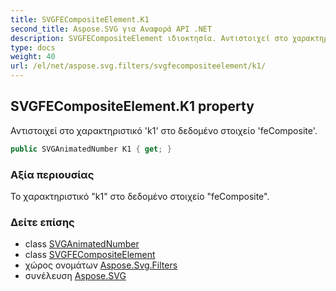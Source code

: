 ```yaml
---
title: SVGFECompositeElement.K1
second_title: Aspose.SVG για Αναφορά API .NET
description: SVGFECompositeElement ιδιοκτησία. Αντιστοιχεί στο χαρακτηριστικό k1 στο δεδομένο στοιχείο feComposite.
type: docs
weight: 40
url: /el/net/aspose.svg.filters/svgfecompositeelement/k1/
---
```

## SVGFECompositeElement.K1 property

Αντιστοιχεί στο χαρακτηριστικό 'k1' στο δεδομένο στοιχείο 'feComposite'.

```csharp
public SVGAnimatedNumber K1 { get; }
```

### Αξία περιουσίας

Το χαρακτηριστικό "k1" στο δεδομένο στοιχείο "feComposite".

### Δείτε επίσης

* class [SVGAnimatedNumber](../../../aspose.svg.datatypes/svganimatednumber/)
* class [SVGFECompositeElement](../)
* χώρος ονομάτων [Aspose.Svg.Filters](../../svgfecompositeelement/)
* συνέλευση [Aspose.SVG](../../../)


